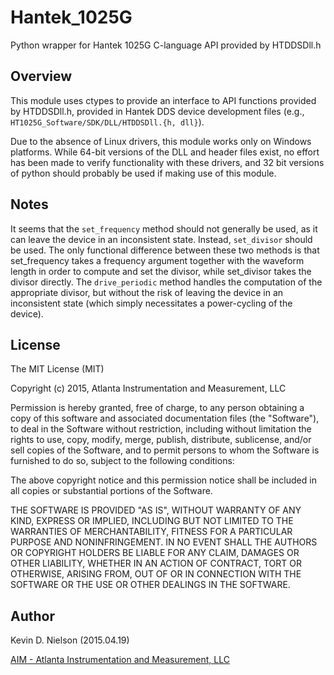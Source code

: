 # Hantek_1025G
Python wrapper for Hantek 1025G C-language API provided by HTDDSDll.h

## Overview
This module uses ctypes to provide an interface to API functions
provided by HTDDSDll.h, provided in Hantek DDS device development
files (e.g., `HT1025G_Software/SDK/DLL/HTDDSDll.{h, dll}`).

Due to the absence of Linux drivers, this module works only on Windows
platforms.  While 64-bit versions of the DLL and header files exist, no
effort has been made to verify functionality with these drivers, and
32 bit versions of python should probably be used if making use of this
module.

## Notes
It seems that the `set_frequency` method should not generally be used,
as it can leave the device in an inconsistent state.  Instead,
`set_divisor` should be used.  The only functional difference between
these two methods is that set_frequency takes a frequency argument
together with the waveform length in order to compute and set the
divisor, while set_divisor takes the divisor directly.  The
`drive_periodic` method handles the computation of the appropriate
divisor, but without the risk of leaving the device in an inconsistent
state (which simply necessitates a power-cycling of the device).

## License
The MIT License (MIT)

Copyright (c) 2015, Atlanta Instrumentation and Measurement, LLC

Permission is hereby granted, free of charge, to any person obtaining a
copy of this software and associated documentation files (the
"Software"), to deal in the Software without restriction, including
without limitation the rights to use, copy, modify, merge, publish,
distribute, sublicense, and/or sell copies of the Software, and to
permit persons to whom the Software is furnished to do so, subject to the
following conditions:

The above copyright notice and this permission notice shall be included
in all copies or substantial portions of the Software.

THE SOFTWARE IS PROVIDED "AS IS", WITHOUT WARRANTY OF ANY KIND, EXPRESS
OR IMPLIED, INCLUDING BUT NOT LIMITED TO THE WARRANTIES OF
MERCHANTABILITY, FITNESS FOR A PARTICULAR PURPOSE AND NONINFRINGEMENT.
IN NO EVENT SHALL THE AUTHORS OR COPYRIGHT HOLDERS BE LIABLE FOR ANY
CLAIM, DAMAGES OR OTHER LIABILITY, WHETHER IN AN ACTION OF CONTRACT,
TORT OR OTHERWISE, ARISING FROM, OUT OF OR IN CONNECTION WITH THE
SOFTWARE OR THE USE OR OTHER DEALINGS IN THE SOFTWARE.

## Author
Kevin D. Nielson (2015.04.19)

[AIM - Atlanta Instrumentation and Measurement, LLC](www.aimatlanta.com)